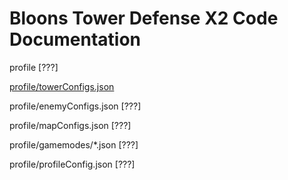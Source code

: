 # Bloons Tower Defense X2 Code Documentation

profile [???]

[profile/towerConfigs.json](https://github.com/TechNolaByte/BTDX2-developer-wiki/towerConfigs.md)

profile/enemyConfigs.json [???]

profile/mapConfigs.json [???]

profile/gamemodes/*.json [???]

profile/profileConfig.json [???]
